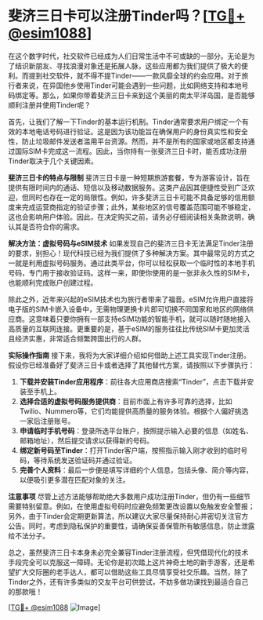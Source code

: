 # 斐济三日卡可以注册Tinder吗？[[TG💪+ @esim1088](https://t.me/s/esim1088)]

在这个数字时代，社交软件已经成为人们日常生活中不可或缺的一部分。无论是为了结识新朋友、寻找浪漫对象还是拓展人脉，这些应用都为我们提供了极大的便利。而提到社交软件，就不得不提Tinder——一款风靡全球的约会应用。对于旅行者来说，在异国他乡使用Tinder可能会遇到一些问题，比如网络支持和本地号码绑定等。那么，如果你带着斐济三日卡来到这个美丽的南太平洋岛国，是否能够顺利注册并使用Tinder呢？

首先，让我们了解一下Tinder的基本运行机制。Tinder通常要求用户绑定一个有效的本地电话号码进行验证。这是因为该功能旨在确保用户的身份真实性和安全性，防止垃圾邮件发送者滥用平台资源。然而，并不是所有的国家或地区都支持通过国际SIM卡完成这一流程。因此，当你持有一张斐济三日卡时，能否成功注册Tinder取决于几个关键因素。

**斐济三日卡的特点与限制**
斐济三日卡是一种短期旅游套餐，专为游客设计，旨在提供有限时间内的通话、短信以及移动数据服务。这类产品因其便捷性受到广泛欢迎，但同时也存在一定的局限性。例如，许多斐济三日卡可能不具备足够的信用额度来完成运营商指定的验证步骤；此外，某些地区的信号覆盖范围可能不够稳定，这也会影响用户体验。因此，在决定购买之前，请务必仔细阅读相关条款说明，确认其是否符合你的需求。

**解决方法：虚拟号码与eSIM技术**
如果发现自己的斐济三日卡无法满足Tinder注册的要求，别担心！现代科技已经为我们提供了多种解决方案。其中最常见的方式之一就是利用虚拟号码服务。通过此类平台，你可以轻松获取一个临时性的本地手机号码，专门用于接收验证码。这样一来，即使你使用的是一张非永久性的SIM卡，也能顺利完成账户创建过程。

除此之外，近年来兴起的eSIM技术也为旅行者带来了福音。eSIM允许用户直接将电子版的SIM卡嵌入设备中，无需物理更换卡片即可切换不同国家和地区的网络供应商。这意味着只要你拥有一部支持eSIM功能的智能手机，就可以随时随地接入高质量的互联网连接。更重要的是，基于eSIM的服务往往比传统SIM卡更加灵活且经济实惠，非常适合频繁跨国出行的人群。

**实际操作指南**
接下来，我将为大家详细介绍如何借助上述工具实现Tinder注册。假设你已经准备好了斐济三日卡或者选择了其他替代方案，请按照以下步骤执行：

1. **下载并安装Tinder应用程序**：前往各大应用商店搜索“Tinder”，点击下载并安装至手机上。
2. **选择合适的虚拟号码服务提供商**：目前市面上有许多可靠的选择，比如Twilio、Nummero等，它们均能提供高质量的服务体验。根据个人偏好挑选一家后注册账号。
3. **申请临时手机号码**：登录所选平台账户，按照提示输入必要的信息（如姓名、邮箱地址），然后提交请求以获得新的号码。
4. **绑定新号码至Tinder**：打开Tinder客户端，按照指示输入刚才收到的临时号码，等待系统发送验证码并通过验证。
5. **完善个人资料**：最后一步便是填写详细的个人信息，包括头像、简介等内容，以便吸引更多潜在匹配对象的关注。

**注意事项**
尽管上述方法能够帮助绝大多数用户成功注册Tinder，但仍有一些细节需要特别留意。例如，在使用虚拟号码时应避免频繁更改设置以免触发安全警报；另外，由于Tinder会定期更新算法，所以建议大家尽量保持耐心并密切关注官方公告。同时，考虑到隐私保护的重要性，请确保妥善保管所有敏感信息，防止泄露给不法分子。

总之，虽然斐济三日卡本身未必完全兼容Tinder注册流程，但凭借现代化的技术手段完全可以克服这一障碍。无论你是初次踏上这片神奇土地的新手游客，还是希望扩大交际圈的老手达人，都可以借助这些工具尽情享受社交乐趣。当然，除了Tinder之外，还有许多类似的交友平台可供尝试，不妨多做功课找到最适合自己的那款哦！

[[TG💪+ @esim1088](https://t.me/s/esim1088) ![Image](https://i.postimg.cc/4NQfJmqS/Snipaste-2025-05-13-00-14-12.png)]